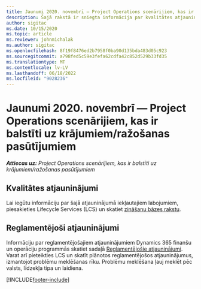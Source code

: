 ```yaml
---
title: Jaunumi 2020. novembrī — Project Operations scenārijiem, kas ir balstīti uz krājumiem/ražošanas pasūtījumiem
description: Šajā rakstā ir sniegta informācija par kvalitātes atjauninājumiem, kas pieejami 2020. gada novembra laidienā Project Operations krājumu un ražošanas scenārijiem.
author: sigitac
ms.date: 10/15/2020
ms.topic: article
ms.reviewer: johnmichalak
ms.author: sigitac
ms.openlocfilehash: 8f19f8476ed2b7958f0ba90d135bda483d05c923
ms.sourcegitcommit: a798fed5c59e3fefa62cdfa42c852d529b33fd35
ms.translationtype: MT
ms.contentlocale: lv-LV
ms.lasthandoff: 06/18/2022
ms.locfileid: "9028236"
---
```

# <a name="whats-new-november-2020---project-operations-for-stockedproduction-based-scenarios"></a>Jaunumi 2020. novembrī — Project Operations scenārijiem, kas ir balstīti uz krājumiem/ražošanas pasūtījumiem

_**Attiecas uz:** Project Operations scenārijiem, kas ir balstīti uz krājumiem/ražošanas pasūtījumiem_

## <a name="quality-updates"></a>Kvalitātes atjauninājumi

Lai iegūtu informāciju par šajā atjauninājumā iekļautajiem labojumiem, piesakieties Lifecycle Services (LCS) un skatiet [zināšanu bāzes rakstu](https://fix.lcs.dynamics.com/Issue/Details?bugId=488609&amp;dbType=3&amp;qc=8251e8e1d5e2386de850599926c1adc3fec8e2ba25308036d22cdfe0a1c28fc7).

## <a name="regulatory-updates"></a>Reglamentējoši atjauninājumi

Informāciju par reglamentējošajiem atjauninājumiem Dynamics 365 finanšu un operāciju programmās skatiet sadaļā [Reglamentējošie atjauninājumi](/dynamics365/finance/localizations/regulatory-updates). Varat arī pieteikties LCS un skatīt plānotos reglamentējošos atjauninājumus, izmantojot problēmu meklēšanas rīku. Problēmu meklēšana ļauj meklēt pēc valsts, līdzekļa tipa un laidiena.


[!INCLUDE[footer-include](../../includes/footer-banner.md)]